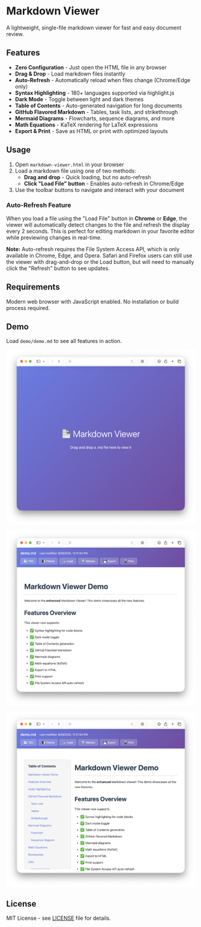 # Markdown Viewer

A lightweight, single-file markdown viewer for fast and easy document review.

## Features

- **Zero Configuration** - Just open the HTML file in any browser
- **Drag & Drop** - Load markdown files instantly
- **Auto-Refresh** - Automatically reload when files change (Chrome/Edge only)
- **Syntax Highlighting** - 180+ languages supported via highlight.js
- **Dark Mode** - Toggle between light and dark themes
- **Table of Contents** - Auto-generated navigation for long documents
- **GitHub Flavored Markdown** - Tables, task lists, and strikethrough
- **Mermaid Diagrams** - Flowcharts, sequence diagrams, and more
- **Math Equations** - KaTeX rendering for LaTeX expressions
- **Export & Print** - Save as HTML or print with optimized layouts

## Usage

1. Open `markdown-viewer.html` in your browser
2. Load a markdown file using one of two methods:
   - **Drag and drop** - Quick loading, but no auto-refresh
   - **Click "Load File" button** - Enables auto-refresh in Chrome/Edge
3. Use the toolbar buttons to navigate and interact with your document

### Auto-Refresh Feature

When you load a file using the "Load File" button in **Chrome** or **Edge**, the viewer will automatically detect changes to the file and refresh the display every 2 seconds. This is perfect for editing markdown in your favorite editor while previewing changes in real-time.

**Note:** Auto-refresh requires the File System Access API, which is only available in Chrome, Edge, and Opera. Safari and Firefox users can still use the viewer with drag-and-drop or the Load button, but will need to manually click the "Refresh" button to see updates.

## Requirements

Modern web browser with JavaScript enabled. No installation or build process required.

## Demo

Load `demo/demo.md` to see all features in action.

![Landing Page](images/01.png)

![Light Mode View](images/02.png)

![Dark Mode View](images/03.png)

## License

MIT License - see [LICENSE](LICENSE) file for details.
